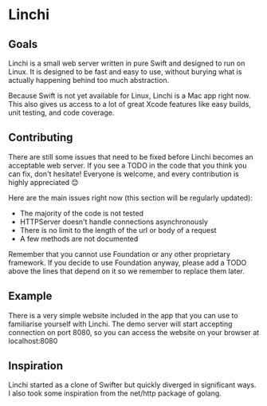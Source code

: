 # Linchi

## Goals

Linchi is a small web server written in pure Swift and designed to run on Linux.
It is designed to be fast and easy to use, without burying what is actually 
happening behind too much abstraction.

Because Swift is not yet available for Linux, Linchi is a Mac app right now. This also gives us access
to a lot of great Xcode features like easy builds, unit testing, and code coverage.

## Contributing

There are still some issues that need to be fixed before Linchi becomes an acceptable web server.
If you see a TODO in the code that you think you can fix, don't hesitate! Everyone is welcome, and 
every contribution is highly appreciated 😊

Here are the main issues right now (this section will be regularly updated):
- The majority of the code is not tested
- HTTPServer doesn't handle connections asynchronously
- There is no limit to the length of the url or body of a request
- A few methods are not documented

Remember that you cannot use Foundation or any other proprietary framework. If you decide to use 
Foundation anyway, please add a TODO above the lines that depend on it so we remember to replace them later.

## Example

There is a very simple website included in the app that you can use to familiarise yourself with Linchi.
The demo server will start accepting connection on port 8080, so you can access the website on your browser at localhost:8080

## Inspiration

Linchi started as a clone of Swifter but quickly diverged in significant ways. 
I also took some inspiration from the net/http package of golang.
